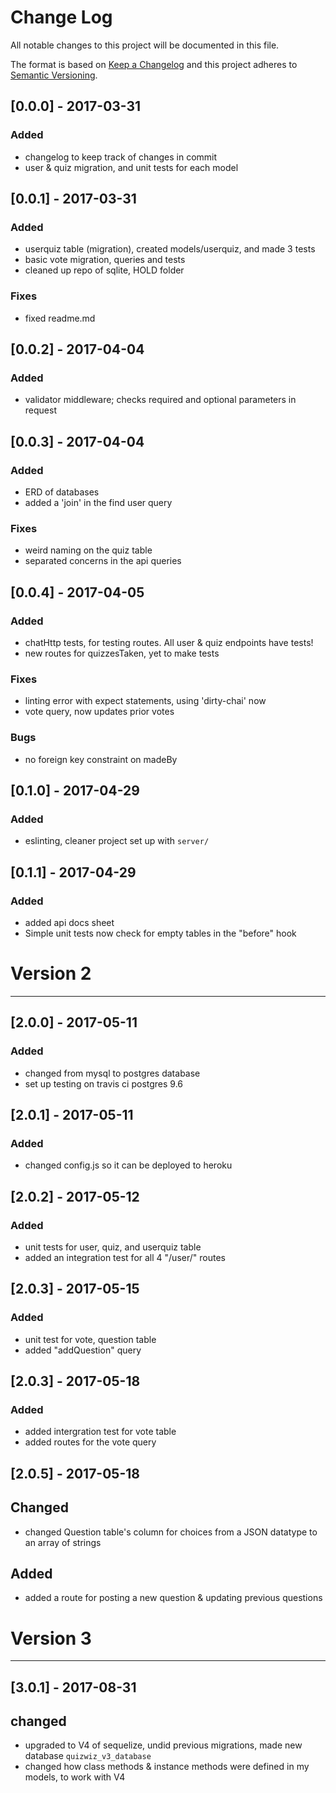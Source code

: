 # Change Log
All notable changes to this project will be documented in this file.

The format is based on [Keep a Changelog](http://keepachangelog.com/)
and this project adheres to [Semantic Versioning](http://semver.org/).


## [0.0.0] - 2017-03-31
### Added
- changelog to keep track of changes in commit
- user & quiz migration, and unit tests for each model

## [0.0.1] - 2017-03-31
### Added
- userquiz table (migration), created models/userquiz, and made 3 tests
- basic vote migration, queries and tests
- cleaned up repo of sqlite, HOLD folder
### Fixes
- fixed readme.md

## [0.0.2] - 2017-04-04
### Added
- validator middleware; checks required and optional parameters in request

## [0.0.3] - 2017-04-04
### Added
- ERD of databases
- added a 'join' in the find user query
### Fixes
- weird naming on the quiz table
- separated concerns in the api queries

## [0.0.4] - 2017-04-05
### Added
- chatHttp tests, for testing routes. All user & quiz endpoints have tests!
- new routes for quizzesTaken, yet to make tests
### Fixes
- linting error with expect statements, using 'dirty-chai' now
- vote query, now updates prior votes
### Bugs
- no foreign key constraint on madeBy

## [0.1.0] - 2017-04-29
### Added
- eslinting, cleaner project set up with `server/`

## [0.1.1] - 2017-04-29
### Added
- added api docs sheet
- Simple unit tests now check for empty tables in the "before" hook

# Version 2
--------------
## [2.0.0] - 2017-05-11
### Added
- changed from mysql to postgres database
- set up testing on travis ci postgres 9.6

## [2.0.1] - 2017-05-11
### Added
- changed config.js so it can be deployed to heroku

## [2.0.2] - 2017-05-12
### Added
- unit tests for user, quiz, and userquiz table
- added an integration test for all 4 "/user/" routes

## [2.0.3] - 2017-05-15
### Added
- unit test for vote, question table
- added "addQuestion" query

## [2.0.3] - 2017-05-18
### Added
- added intergration test for vote table
- added routes for the vote query

## [2.0.5] - 2017-05-18
## Changed
- changed Question table's column for choices from a JSON datatype to an array of strings
## Added
- added a route for posting a new question & updating previous questions


# Version 3
--------------
## [3.0.1] - 2017-08-31
## changed
- upgraded to V4 of sequelize, undid previous migrations, made new database `quizwiz_v3_database`
- changed how class methods & instance methods were defined in my models, to work with V4
